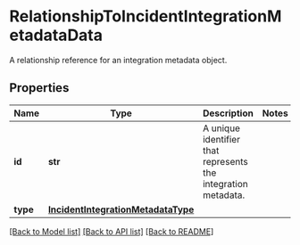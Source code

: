 # RelationshipToIncidentIntegrationMetadataData

A relationship reference for an integration metadata object.
## Properties
Name | Type | Description | Notes
------------ | ------------- | ------------- | -------------
**id** | **str** | A unique identifier that represents the integration metadata. | 
**type** | [**IncidentIntegrationMetadataType**](IncidentIntegrationMetadataType.md) |  | 

[[Back to Model list]](README.md#documentation-for-models) [[Back to API list]](README.md#documentation-for-api-endpoints) [[Back to README]](README.md)


